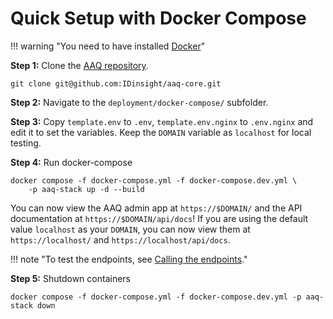 # Quick Setup with Docker Compose

!!! warning "You need to have installed [Docker](https://docs.docker.com/get-docker/)"

**Step 1:** Clone the [AAQ repository](https://github.com/IDinsight/aaq-core).

    git clone git@github.com:IDinsight/aaq-core.git

**Step 2:** Navigate to the `deployment/docker-compose/` subfolder.

**Step 3:** Copy `template.env` to `.env`, `template.env.nginx` to `.env.nginx` and edit it to set the
variables. Keep the `DOMAIN` variable as `localhost` for local testing.

**Step 4:** Run docker-compose

    docker compose -f docker-compose.yml -f docker-compose.dev.yml \
        -p aaq-stack up -d --build

You can now view the AAQ admin app at `https://$DOMAIN/` and the API documentation at
`https://$DOMAIN/api/docs`! If you are using the default value `localhost` as your `DOMAIN`, you can now view them
at  `https://localhost/` and
`https://localhost/api/docs`.

!!! note "To test the endpoints, see [Calling the endpoints](../develop/testing.md#call-the-endpoints)."

**Step 5:** Shutdown containers

    docker compose -f docker-compose.yml -f docker-compose.dev.yml -p aaq-stack down
